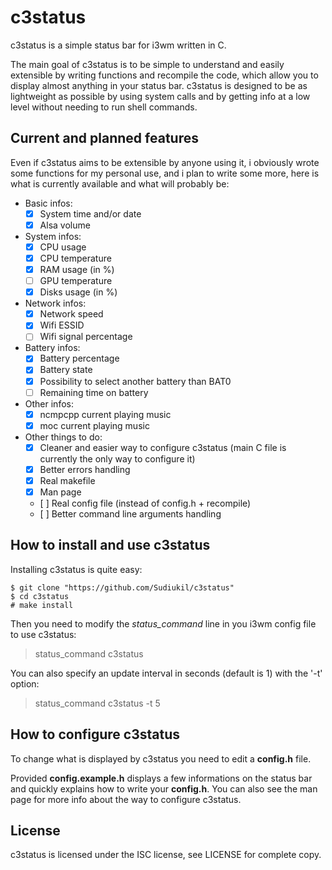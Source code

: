 # c3status

c3status is a simple status bar for i3wm written in C.

The main goal of c3status is to be simple to understand and easily extensible by writing functions and recompile the code, which allow you to display almost anything in your status bar.
c3status is designed to be as lightweight as possible by using system calls and by getting info at a low level without needing to run shell commands.

## Current and planned features

Even if c3status aims to be extensible by anyone using it, i obviously wrote some functions for my personal use, and i plan to write some more, here is what is currently available and what will probably be:

- Basic infos:
  - [x] System time and/or date
  - [x] Alsa volume

- System infos:
  - [x] CPU usage
  - [x] CPU temperature
  - [x] RAM usage (in %)
  - [ ] GPU temperature
  - [x] Disks usage (in %)

- Network infos:
  - [x] Network speed
  - [x] Wifi ESSID
  - [ ] Wifi signal percentage

- Battery infos:
  - [x] Battery percentage
  - [x] Battery state
  - [x] Possibility to select another battery than BAT0
  - [ ] Remaining time on battery

- Other infos:
  - [x] ncmpcpp current playing music
  - [x] moc current playing music

- Other things to do:
  - [x] Cleaner and easier way to configure c3status (main C file is currently the only way to configure it)
  - [x] Better errors handling
  - [x] Real makefile
  - [x] Man page
  - [ ] Real config file (instead of config.h + recompile)
  - [ ] Better command line arguments handling

## How to install and use c3status

Installing c3status is quite easy:

```
$ git clone "https://github.com/Sudiukil/c3status"
$ cd c3status
# make install
```

Then you need to modify the *status_command* line in you i3wm config file to use c3status:

> status_command c3status

You can also specify an update interval in seconds (default is 1) with the '-t' option:

> status_command c3status -t 5

## How to configure c3status

To change what is displayed by c3status you need to edit a **config.h** file.

Provided **config.example.h** displays a few informations on the status bar and quickly explains how to write your **config.h**.
You can also see the man page for more info about the way to configure c3status.

## License

c3status is licensed under the ISC license, see LICENSE for complete copy.
